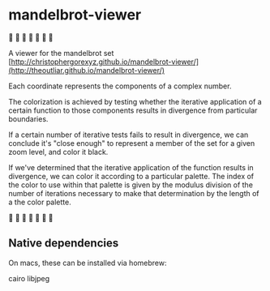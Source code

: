 # mandelbrot-viewer 

🌈 🌈 🌈 🌈 🌈 🌈 🌈 

A viewer for the mandelbrot set [http://christophergorexyz.github.io/mandelbrot-viewer/](http://theoutliar.github.io/mandelbrot-viewer/) 

Each coordinate represents the components of a complex number. 

The colorization is achieved by testing whether the iterative application of a certain function to those components results in divergence from particular boundaries. 

If a certain number of iterative tests fails to result in divergence, we can conclude it's "close enough" to represent a member of the set for a given zoom level, and color it black. 

If we've determined that the iterative application of the function results in divergence, we can color it according to a particular palette. The index of the color to use within that palette is given by the modulus division of the number of iterations necessary to make that determination by the length of a the color palette. 

🌈 🌈 🌈 🌈 🌈 🌈 🌈 


## Native dependencies

On macs, these can be installed via homebrew:

cairo libjpeg
